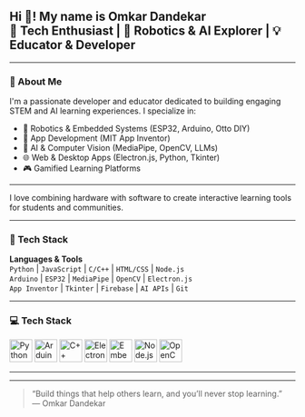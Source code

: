 <h2 align="left">Hi 👋! My name is Omkar Dandekar<br>🚀 Tech Enthusiast | 🤖 Robotics & AI Explorer | 💡 Educator & Developer</h2>



---

### 🧠 About Me

I'm a passionate developer and educator dedicated to building engaging STEM and AI learning experiences. I specialize in:

- 🤖 Robotics & Embedded Systems (ESP32, Arduino, Otto DIY)  
- 📱 App Development (MIT App Inventor)  
- 🧠 AI & Computer Vision (MediaPipe, OpenCV, LLMs)  
- 🌐 Web & Desktop Apps (Electron.js, Python, Tkinter)  
- 🎮 Gamified Learning Platforms  

---

I love combining hardware with software to create interactive learning tools for students and communities.

---

### 🔧 Tech Stack

**Languages & Tools**  
`Python` | `JavaScript` | `C/C++` | `HTML/CSS` | `Node.js`  
`Arduino` | `ESP32` | `MediaPipe` | `OpenCV` | `Electron.js`  
`App Inventor` | `Tkinter` | `Firebase` | `AI APIs` | `Git`

---

### 💻 Tech Stack

<div align="left">
  <img src="https://cdn.jsdelivr.net/gh/devicons/devicon/icons/python/python-original.svg" height="40" alt="Python" />
  <img src="https://cdn.jsdelivr.net/gh/devicons/devicon/icons/arduino/arduino-original.svg" height="40" alt="Arduino" />
  <img src="https://cdn.jsdelivr.net/gh/devicons/devicon/icons/cplusplus/cplusplus-original.svg" height="40" alt="C++" />
  <img src="https://cdn.jsdelivr.net/gh/devicons/devicon/icons/electron/electron-original.svg" height="40" alt="Electron.js" />
  <img src="https://cdn.jsdelivr.net/gh/devicons/devicon/icons/embeddedc/embeddedc-original.svg" height="40" alt="Embedded C" />
  <img src="https://cdn.jsdelivr.net/gh/devicons/devicon/icons/nodejs/nodejs-original.svg" height="40" alt="Node.js" />
  <img src="https://cdn.jsdelivr.net/gh/devicons/devicon/icons/opencv/opencv-original.svg" height="40" alt="OpenCV" />
</div>

---





---

> “Build things that help others learn, and you’ll never stop learning.”  
> — Omkar Dandekar

